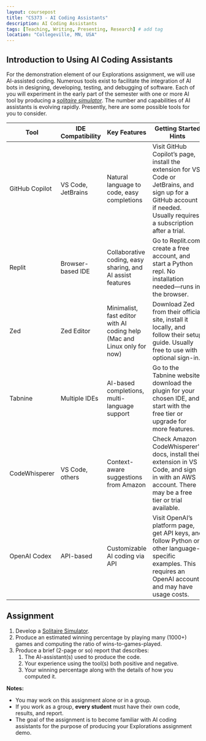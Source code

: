 ```yaml
---
layout: coursepost
title: "CS373 - AI Coding Assistants"
description: AI Coding Assistants
tags: [Teaching, Writing, Presenting, Research] # add tag
location: "Collegeville, MN, USA"
---
```


## Introduction to Using AI Coding Assistants

For the demonstration element of our Explorations assignment, we will use AI-assisted coding.  Numerous tools exist to facilitate the integration of AI bots in designing, developing, testing, and debugging of software.  Each of you will experiment in the early part of the semester with one or more AI tool by producing a [_solitaire simulator_](./Solitaire.md).  The number and capabilities of AI assistants is evolving rapidly.  Presently, here are some possible tools for you to consider.

| Tool | IDE Compatibility | Key Features | Getting Started Hints |
|------|-------------------|--------------|-----------------------|
| GitHub Copilot  | VS Code, JetBrains | Natural language to code, easy completions | Visit GitHub Copilot’s page, install the extension for VS Code or JetBrains, and sign up for a GitHub account if needed. Usually requires a subscription after a trial. |
| Replit         | Browser-based IDE | Collaborative coding, easy sharing, and AI assist features | Go to Replit.com, create a free account, and start a Python repl. No installation needed—runs in the browser. |
| Zed             | Zed Editor | Minimalist, fast editor with AI coding help (Mac and Linux only for now) | Download Zed from their official site, install it locally, and follow their setup guide. Usually free to use with optional sign-in. |
| Tabnine         | Multiple IDEs | AI-based completions, multi-language support | Go to the Tabnine website, download the plugin for your chosen IDE, and start with the free tier or upgrade for more features. |
| CodeWhisperer   | VS Code, others | Context-aware suggestions from Amazon | Check Amazon CodeWhisperer's docs, install their extension in VS Code, and sign in with an AWS account. There may be a free tier or trial available. |
| OpenAI Codex | API-based | Customizable AI coding via API | Visit OpenAI’s platform page, get API keys, and follow Python or other language-specific examples. This requires an OpenAI account and may have usage costs. |

## Assignment
1. Develop a [Solitaire Simulator](./Solitaire.md).
1. Produce an estimated winning percentage by playing many (1000+) games and computing the ratio of wins-to-games-played.
1. Produce a brief (2-page or so) report that describes:
    1. The AI-assistant(s) used to produce the code.
    1. Your experience using the tool(s) both positive and negative.
    1. Your winning percentage along with the details of how you computed it.

**Notes:**
- You may work on this assignment alone or in a group.
- If you work as a group, **every student** must have their own code, results, and report.
- The goal of the assignment is to become familiar with AI coding assistants for the purpose of producing your Explorations assignment demo.